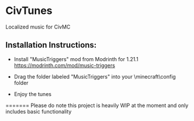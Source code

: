 # CivTunes
 Localized music for CivMC

## Installation Instructions:
- Install "MusicTriggers" mod from Modrinth for 1.21.1 https://modrinth.com/mod/music-triggers

- Drag the folder labeled "MusicTriggers" into your \minecraft\config folder
- Enjoy the tunes

=======
Please do note this project is heavily WIP at the moment and only includes basic functionality
